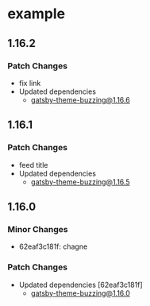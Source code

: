 # example

## 1.16.2

### Patch Changes

- fix link
- Updated dependencies
  - gatsby-theme-buzzing@1.16.6

## 1.16.1

### Patch Changes

- feed title
- Updated dependencies
  - gatsby-theme-buzzing@1.16.5

## 1.16.0

### Minor Changes

- 62eaf3c181f: chagne

### Patch Changes

- Updated dependencies [62eaf3c181f]
  - gatsby-theme-buzzing@1.16.0
